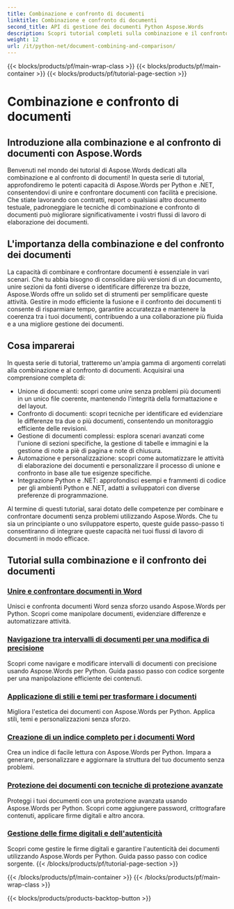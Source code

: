 ```yaml
---
title: Combinazione e confronto di documenti
linktitle: Combinazione e confronto di documenti
second_title: API di gestione dei documenti Python Aspose.Words
description: Scopri tutorial completi sulla combinazione e il confronto di documenti utilizzando Aspose.Words per Python e .NET. Scopri come unire e confrontare documenti senza soluzione di continuità, migliorando i flussi di lavoro di elaborazione dei documenti.
weight: 12
url: /it/python-net/document-combining-and-comparison/
---
```


{{< blocks/products/pf/main-wrap-class >}}
{{< blocks/products/pf/main-container >}}
{{< blocks/products/pf/tutorial-page-section >}}

# Combinazione e confronto di documenti

## Introduzione alla combinazione e al confronto di documenti con Aspose.Words

Benvenuti nel mondo dei tutorial di Aspose.Words dedicati alla combinazione e al confronto di documenti! In questa serie di tutorial, approfondiremo le potenti capacità di Aspose.Words per Python e .NET, consentendovi di unire e confrontare documenti con facilità e precisione. Che stiate lavorando con contratti, report o qualsiasi altro documento testuale, padroneggiare le tecniche di combinazione e confronto di documenti può migliorare significativamente i vostri flussi di lavoro di elaborazione dei documenti.

## L'importanza della combinazione e del confronto dei documenti

La capacità di combinare e confrontare documenti è essenziale in vari scenari. Che tu abbia bisogno di consolidare più versioni di un documento, unire sezioni da fonti diverse o identificare differenze tra bozze, Aspose.Words offre un solido set di strumenti per semplificare queste attività. Gestire in modo efficiente la fusione e il confronto dei documenti ti consente di risparmiare tempo, garantire accuratezza e mantenere la coerenza tra i tuoi documenti, contribuendo a una collaborazione più fluida e a una migliore gestione dei documenti.

## Cosa imparerai

In questa serie di tutorial, tratteremo un'ampia gamma di argomenti correlati alla combinazione e al confronto di documenti. Acquisirai una comprensione completa di:

- Unione di documenti: scopri come unire senza problemi più documenti in un unico file coerente, mantenendo l'integrità della formattazione e del layout.
- Confronto di documenti: scopri tecniche per identificare ed evidenziare le differenze tra due o più documenti, consentendo un monitoraggio efficiente delle revisioni.
- Gestione di documenti complessi: esplora scenari avanzati come l'unione di sezioni specifiche, la gestione di tabelle e immagini e la gestione di note a piè di pagina e note di chiusura.
- Automazione e personalizzazione: scopri come automatizzare le attività di elaborazione dei documenti e personalizzare il processo di unione e confronto in base alle tue esigenze specifiche.
- Integrazione Python e .NET: approfondisci esempi e frammenti di codice per gli ambienti Python e .NET, adatti a sviluppatori con diverse preferenze di programmazione.

Al termine di questi tutorial, sarai dotato delle competenze per combinare e confrontare documenti senza problemi utilizzando Aspose.Words. Che tu sia un principiante o uno sviluppatore esperto, queste guide passo-passo ti consentiranno di integrare queste capacità nei tuoi flussi di lavoro di documenti in modo efficace.

## Tutorial sulla combinazione e il confronto dei documenti
### [Unire e confrontare documenti in Word](./merge-compare-documents/)
Unisci e confronta documenti Word senza sforzo usando Aspose.Words per Python. Scopri come manipolare documenti, evidenziare differenze e automatizzare attività.
### [Navigazione tra intervalli di documenti per una modifica di precisione](./document-ranges/)
Scopri come navigare e modificare intervalli di documenti con precisione usando Aspose.Words per Python. Guida passo passo con codice sorgente per una manipolazione efficiente dei contenuti.
### [Applicazione di stili e temi per trasformare i documenti](./apply-styles-themes-documents/)
Migliora l'estetica dei documenti con Aspose.Words per Python. Applica stili, temi e personalizzazioni senza sforzo.
### [Creazione di un indice completo per i documenti Word](./generate-table-contents/)
Crea un indice di facile lettura con Aspose.Words per Python. Impara a generare, personalizzare e aggiornare la struttura del tuo documento senza problemi.
### [Protezione dei documenti con tecniche di protezione avanzate](./secure-documents-protection/)
Proteggi i tuoi documenti con una protezione avanzata usando Aspose.Words per Python. Scopri come aggiungere password, crittografare contenuti, applicare firme digitali e altro ancora.
### [Gestione delle firme digitali e dell'autenticità](./manage-digital-signatures/)
Scopri come gestire le firme digitali e garantire l'autenticità dei documenti utilizzando Aspose.Words per Python. Guida passo passo con codice sorgente.
{{< /blocks/products/pf/tutorial-page-section >}}

{{< /blocks/products/pf/main-container >}}
{{< /blocks/products/pf/main-wrap-class >}}

{{< blocks/products/products-backtop-button >}}
